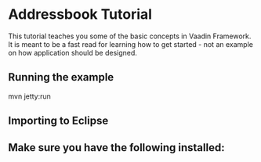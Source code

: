 Addressbook Tutorial
====================

This tutorial teaches you some of the basic concepts in Vaadin Framework. It is meant to be 
a fast read for learning how to get started - not an example on how application should be
designed.


Running the example
-------------------
mvn jetty:run


Importing to Eclipse
--------------------
Make sure you have the following installed:
- 